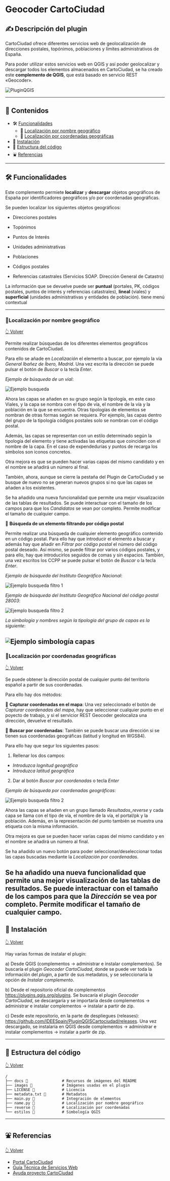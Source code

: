 #  Geocoder CartoCiudad 

## ✍️ Descripción del plugin

CartoCiudad ofrece diferentes servicios web de geolocalización de direcciones postales, topónimos, poblaciones y límites administrativos de España.
 
Para poder utilizar estos servicios web en QGIS y así poder geolocalizar y descargar todos los elementos almacenados en CartoCiudad, se ha creado este **complemento de QGIS**, que está basado en servicio REST «Geocoder».
 
 ![PluginQGIS](docs/inicio.png)
 
---

<a name="contenidos"></a>

## 📇 Contenidos

* 🛠 [Funcionalidades](#funcionalidades)
  * 🔸 [Localización por nombre geográfico](#nombregeografico)
  * 🔸 [Localización por coordenadas geográficas](#coordenadas)
* 🚀 [Instalación](#instalacion)
* 📁 [Estructura del código](#estructura)
* ⛲️ [Referencias](#referencias)

---

## 🛠 Funcionalidades <a name="funcionalidades"></a>

Este complemento permiete **localizar** y **descargar** objetos geográficos de España por identificadores geográficos y/o por coordenadas geográficas. 

Se pueden localizar los siguientes objetos geográficos:
 
  * Direcciones postales
 
  * Topónimos
 
  * Puntos de Interés
 
  * Unidades administrativas
 
  * Poblaciones
 
  * Códigos postales
 
  * Referencias catastrales (Servicios SOAP. Dirección General de Catastro)
 
La información que se devuelve puede ser **puntual** (portales, PK, códigos postales, puntos de interés y referencias catastrales), **lineal** (viales) y **superficial** (unidades administrativas y entidades de población).
tiene menú contextual

---

### 🔸Localización por nombre geográfico <a name="nombregeografico"></a>

[👆 Volver](#contenidos)

Permite realizar búsquedas de los diferentes elementos geográficos contenidos de CartoCiudad.

Para ello se añade en *Localización* el elemento a buscar, por ejemplo la vía *General Ibañez de Íbero, Madrid*. Una vez escrita la dirección se puede pulsar el botón de *Buscar* o la tecla *Enter*.

 *Ejemplo de búsqueda de un vial*:

![Ejemplo busqueda](docs/ejemplo_ng.png)

Ahora las capas se añaden en su grupo según la tipología, en este caso Viales, y la capa se nombra con el tipo de vía, el nombre de la vía y la población en la que se encuentra. Otras tipologías de elementos se nombran de otras formas según se requiera. Por ejemplo, las capas dentro del grupo de la tipología códigos postales solo se nombran con el código postal. 

Además, las capas se representan con un estilo determinado según la tipología del elemento y tiene activadas las etiquetas que coinciden con el nombre de la capa. En el caso de expendedurías y puntos de recarga los símbolos son iconos concretos.

Otra mejora es que se pueden hacer varias capas del mismo candidato y en el nombre se añadirá un número al final.

También, ahora, aunque se cierre la pestaña del Plugin de CartoCiudad y se busque de nuevo no se generan nuevos grupos si no que las capas se añaden a los existentes.

Se ha añadido una nueva funcionalidad que permite una mejor visualización de las tablas de resultados. Se puede interactuar con el tamaño de los campos para que los *Candidatos* se vean por completo. Permite modificar el tamaño de cualquier campo.



🔹 **Búsqueda de un elemento filtrando por código postal**

Permite realizar una búsqueda de cualquier elemento geográfico contenido en un código postal. 
Para ello hay que introducir el elemento a buscar y además hay que añadir en *Filtrar por código postal* el número del código postal deseado. Así mismo, se puede filtrar por varios códigos postales, y para ello, hay que introducirlos seguidos de comas y sin espacios. También, una vez escritos los CCPP se puede pulsar el botón de *Buscar* o la tecla *Enter*.

 *Ejemplo de búsqueda del Instituto Geográfico Nacional*:

![Ejemplo busqueda filtro 1](docs/filtro1.png)

 *Ejemplo de búsqueda del Instituto Geográfico Nacional del código postal 28003*:
 
![Ejemplo busqueda filtro 2](docs/filtro2.png)

*La simbología y nombres según la tipología del grupo de capas es la siguiente*:

![Ejemplo simbología capas](docs/simbologia.png)
---

### 🔸Localización por coordenadas geográficas <a name="coordenadas"></a>

[👆 Volver](#contenidos)

Se puede obtener la dirección postal de cualquier punto del territorio español a partir de sus coordenadas.

Para ello hay dos métodos:

🔹 **Capturar coordenadas en el mapa**:
Una vez seleccionado el botón de *Capturar coordenadas del mapa*, hay que seleccionar cualquier punto en el poyecto de trabajo, y si el servicior REST Geocoder geolocaliza una dirección, devuelve el resultado.


🔹 **Buscar por coordenadas**:
También se puede buscar una dirección si se tienen sus coordenadas geográficas (latitud y longitud en WGS84).

Para ello hay que segur los siguientes pasos:

1. Rellenar los dos campos:
 * *Introduzca lognitud geográfica*
 * *Introduzca latitud geográfica*

2. Dar al botón *Buscar por coordenadas* o tecla *Enter*

 *Ejemplo de búsqueda por coordenadas geográficas*:
 
![Ejemplo busqueda filtro 2](docs/Busquedacoordenadas.png)

Ahora las capas se añaden en un grupo llamado *Resultados_reverse* y cada capa se llama con el tipo de vía, el nombre de la vía, el portal/pk y la población. Además, en la representación del punto también se muestra una etiqueta con la misma información.

Otra mejora es que se pueden hacer varias capas del mismo candidato y en el nombre se añadirá un número al final.

Se ha añadido un nuevo botón para poder seleccionar/deseleccionar todas las capas buscadas mediante la *Localización por coordenadas*.

Se ha añadido una nueva funcionalidad que permite una mejor visualización de las tablas de resultados. Se puede interactuar con el tamaño de los campos para que la *Dirección* se vea por completo. Permite modificar el tamaño de cualquier campo.
---

## 🚀 Instalación <a name="instalacion"></a>

[👆 Volver](#contenidos)

Hay varias formas de instalar el plugin:

a) Desde QGIS (complementos -> administrar e instalar complementos). Se buscaría el plugin *Geocoder CartoCiudad*, donde se puede ver toda la información del *plugin*, a partir de sus metadatos, y se seleccionaría la opción de *Instalar complemento*.

b) Desde el repositorio oficial de complementos https://plugins.qgis.org/plugins. Se buscaría el plugin *Geocoder CartoCiudad*, se descargaría y se importaría desde complementos -> administrar e instalar complementos -> instalar a partir de zip.

c) Desde este repositorio, en la parte de despliegues (releases): https://github.com/IDEESpain/PluginQGISCartociudad/releases. Una vez descargado, se instalaría en QGIS desde complementos -> administrar e instalar complementos -> instalar a partir de zip.

---

## 📁 Estructura del código <a name="estructura"></a>

[👆 Volver](#contenidos)

```any
/
├── docs 📁               # Recursos de imágenes del README
├── images 🌈             # Imágenes usadas en el plugin
├── LICENSE 📢            # Licencia              
├── metadata.txt 📁       # Metadatos
├── main.py 📁            # Integración de elementos
├── name.py 📁            # Localización por nombre geográfico
├── reverse 📁            # Localización por coordenadas
└── estilos 📁            # Simbología QGIS
```
---

## ⛲️ Referencias <a name="referencias"></a>

[👆 Volver](#contenidos)

* [Portal CartoCiudad](https://www.cartociudad.es/web/portal)
* [Guía Técnica de Servicios Web](https://www.idee.es/resources/documentos/Cartociudad/CartoCiudad_ServiciosWeb.pdf)
* [Ayuda proyecto CartoCiudad](https://www.idee.es/resources/documentos/Cartociudad/StoryMap.html)

